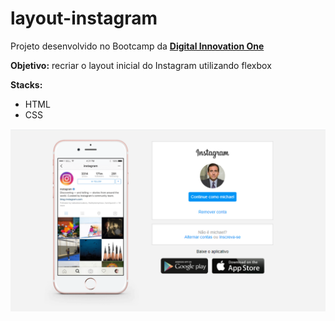 # layout-instagram

Projeto desenvolvido no Bootcamp da [**Digital Innovation One**](https://digitalinnovation.one/)

**Objetivo:** recriar o layout inicial do Instagram utilizando flexbox

**Stacks:**
* HTML
* CSS

![layout-instagram](img/instagram-layout.PNG)





